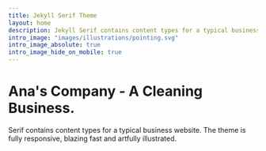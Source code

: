 ```yaml
---
title: Jekyll Serif Theme
layout: home
description: Jekyll Serif contains content types for a typical business website. The theme is fully responsive, blazing fast and artfully illustrated.
intro_image: "images/illustrations/pointing.svg"
intro_image_absolute: true
intro_image_hide_on_mobile: true
---
```


# Ana's Company - A Cleaning Business.

Serif contains content types for a typical business website. The theme is fully responsive, blazing fast and artfully illustrated.
